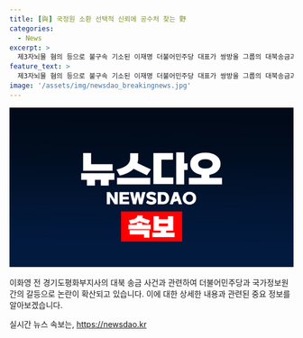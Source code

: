```yaml
---
title: [與] 국정원 소환 선택적 신뢰에 공수처 찾는 野
categories:
  - News
excerpt: >
  제3자뇌물 혐의 등으로 불구속 기소된 이재명 더불어민주당 대표가 쌍방울 그룹의 대북송금과 관련한 국가정보원 문서를 사건 조작이라고 주장하며 논란을 빚고 있다. 이 대표는 해당 보고서를 비밀보고서로 활용하고 있지만, 이를 뒷받침할만한 내용이 부족한 것으로 판단되고 있으며, 정치권 간의 선택적 신뢰와 이용은 국민의 신뢰를 훼손시키고 있다는 비판이 제기되고 있다.
feature_text: >
  제3자뇌물 혐의 등으로 불구속 기소된 이재명 더불어민주당 대표가 쌍방울 그룹의 대북송금과 관련한 국가정보원 문서를 사건 조작이라고 주장하며 논란을 빚고 있다. 이 대표는 해당 보고서를 비밀보고서로 활용하고 있지만, 이를 뒷받침할만한 내용이 부족한 것으로 판단되고 있으며, 정치권 간의 선택적 신뢰와 이용은 국민의 신뢰를 훼손시키고 있다는 비판이 제기되고 있다.
image: '/assets/img/newsdao_breakingnews.jpg'
---
```


<p><img src="/assets/img/newsdao_breakingnews.jpg" alt="bookingtag 속보" /></p>

<p>이화영 전 경기도평화부지사의 대북 송금 사건과 관련하여 더불어민주당과 국가정보원 간의 갈등으로 논란이 확산되고 있습니다. 이에 대한 상세한 내용과 관련된 중요 정보를 알아보겠습니다.</p>
실시간 뉴스 속보는, <a href="https://newsdao.kr" rel="dofollow">https://newsdao.kr</a>


